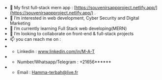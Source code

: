 - 👋 My first full-stack mern app : [https://souvenirsappproject.netlify.app/](https://souvenirsappproject.netlify.app/) .
- 👀 I’m interested in web development, Cyber Security and Digital Marketing 
- 🌱 I’m currently learning Full Stack web developing(MERN)
- 💞️ I’m looking to collaborate on front-end & full-stack projects
- 📫 you can reach me on : 
- + Linkedin : www.linkedin.com/in/M-A-T
- + Number/Whatsapp/Telegram : +21656******
- + Email : Hamma-terbah@live.fr

<!---
MarinosTBH/MarinosTBH is a ✨ special ✨ repository because its `README.md` (this file) appears on your GitHub profile.
You can click the Preview link to take a look at your changes.
--->
